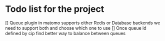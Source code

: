 # Todo list for the project

[] Queue plugin in matomo supports either Redis or Database backends
    we need to support both and choose which one to use
[] Once queue id defined by cip find better way to balance between queues

